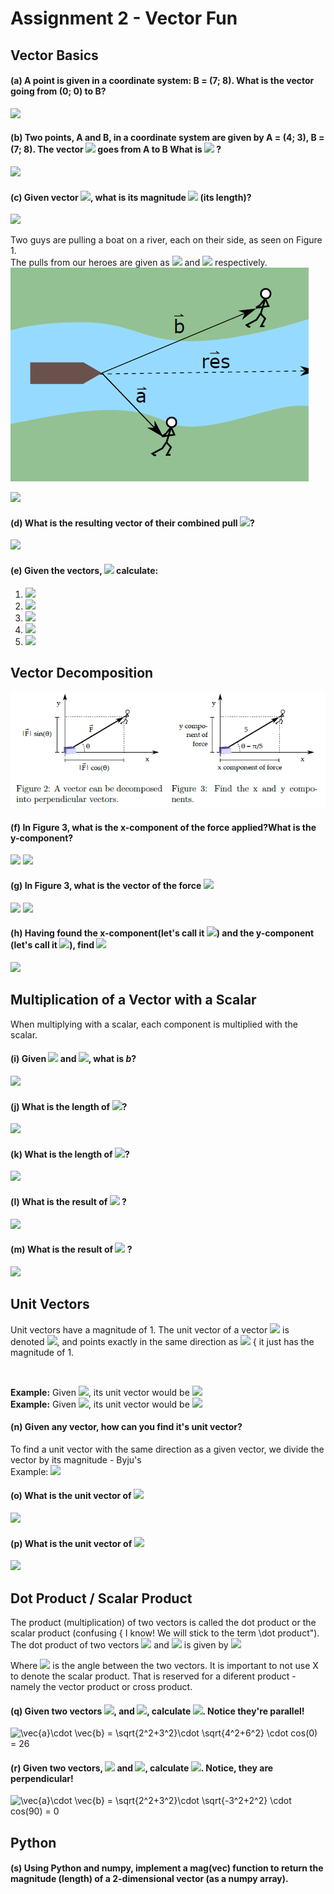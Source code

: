 # Assignment 2 - Vector Fun

## Vector Basics

#### (a)  A point is given in a coordinate system: B = (7; 8). What is the vector going from (0; 0) to B?  

<img src="https://latex.codecogs.com/gif.latex?u&space;=&space;OB&space;=&space;(7-0,8-0)=(7,8)">   
  
#### (b) Two points, A and B, in a coordinate system are given by A = (4; 3), B = (7; 8). The vector <img src="https://latex.codecogs.com/gif.latex?\vec{a}"> goes from A to B What is <img src="https://latex.codecogs.com/gif.latex?\vec{a}"> ?   

<img src="https://latex.codecogs.com/gif.latex?%5Cvec%7Ba%7D%20%3D%20%287-4%2C8-3%29%20%3D%20%283%2C5%29">  

#### (c) Given vector <img src="https://latex.codecogs.com/gif.latex?%5Cvec%7Ba%7D%3D%5Cbinom%7B3%7D%7B5%7D">, what is its magnitude <img src="https://latex.codecogs.com/gif.latex?%5Cleft%7C%5Cvec%7Ba%7D%5Cright%20%7C"> (its length)?   

<img src="https://latex.codecogs.com/gif.latex?%5Cleft%7C%5Cvec%7Ba%7D%5Cright%20%7C%3D%5Csqrt%7B3%5E%7B2%7D&plus;5%5E%7B2%7D%7D%3D5.83">    
  
Two guys are pulling a boat on a river, each on their side, as seen on Figure 1.  
The pulls from our heroes are given as <img src="https://latex.codecogs.com/gif.latex?%5Cvec%7Ba%7D"> and <img src="https://latex.codecogs.com/gif.latex?%5Cvec%7Bb%7D"> respectively.  
<img src="img/figur1.png">  


<img src="https://latex.codecogs.com/gif.latex?%5Cvec%7Ba%7D%3D%5Cbinom%7B2%7D%7B-2%7D%2C%5Cvec%7Bb%7D%3D%5Cbinom%7B5%7D%7B2%7D">  


#### (d) What is the resulting vector of their combined pull <img src="https://latex.codecogs.com/gif.latex?%5Cvec%7Bres%7D">?  

<img src="https://latex.codecogs.com/gif.latex?%5Cvec%7Bres%7D%20%3D%20%282&plus;5%2C%20-2&plus;2%29%20%3D%20%287%2C0%29">  
  

#### (e) Given the vectors, <img src="https://latex.codecogs.com/gif.latex?%5Cvec%7Ba%7D%3D%5Cbinom%7B3%7D%7B2%7D%2C%20%5Cvec%7Bb%7D%3D%5Cbinom%7B5%7D%7B1%7D%2C%5Cvec%7Bc%7D%3D%5Cbinom%7B-2%7D%7B6%7D"> calculate:

1. <img src="https://latex.codecogs.com/gif.latex?%5Cvec%7Ba%7D&plus;%5Cvec%7Bb%7D%20%3D%20%285&plus;3%2C%202&plus;1%29%20%3D%20%288%2C3%29">  
2. <img src="https://latex.codecogs.com/gif.latex?%5Cvec%7Bb%7D&plus;%5Cvec%7Bc%7D%20%3D%20%285&plus;-2%2C1&plus;6%29%20%3D%20%283%2C7%29">  
3. <img src="https://latex.codecogs.com/gif.latex?%28%5Cvec%7Ba%7D&plus;%5Cvec%7Bb%7D%29%20&plus;%20%5Cvec%7Bc%7D%20%3D%20%288-2%2C3&plus;6%29%20%3D%20%286%2C9%29">
4. <img src="https://latex.codecogs.com/gif.latex?%5Cvec%7Ba%7D&plus;%28%5Cvec%7Bb%7D%20&plus;%20%5Cvec%7Bc%7D%29%20%3D%20%283&plus;3%2C2&plus;7%29%20%3D%20%286%2C9%29">
5. <img src="https://latex.codecogs.com/gif.latex?%5Cvec%7Ba%7D&plus;%5Cvec%7Bb%7D%20%3D%20%285&plus;3%2C1&plus;2%29%20%3D%20%288%2C3%29">  
  
## Vector Decomposition
<img src="img/figur23.png">  
  
#### (f) In Figure 3, what is the x-component of the force applied?What is the y-component?  

<img src="https://latex.codecogs.com/gif.latex?F_x%20%3D%205*cos%28%5Cpi/5%29%20%5Capprox%205%20*%20cos%280.6283%29%20%5Capprox%205%20*%200.809%20%5Capprox%20%3D%204.05">  

<img src="https://latex.codecogs.com/gif.latex?F_y%20%3D%205*sin%28%5Cpi/5%29%5Capprox%205*sin%280.628%29%5Capprox%205*0.587%5Capprox%202.9">  
  
#### (g) In Figure 3, what is the vector of the force <img src="https://latex.codecogs.com/gif.latex?%5Cvec%7BF%7D">  
  

<img src="https://latex.codecogs.com/gif.latex?Vector%20%5Cvec%7BF%7D%20%3D%20%28%5Cleft%20%7C%5Cvec%7BF%7D%20%5Cright%20%7C*cos%28%5CTheta%20%29%2C%20%5Cleft%20%7C%5Cvec%7BF%7D%20%5Cright%20%7C*sin%28%5CTheta%20%29%29">  
  

<img src="https://latex.codecogs.com/gif.latex?Vector%5Cvec%7BF%7D%20%3D%20%28F_x%2C%20F_y%29%20%3D%20%284.05%2C%202.9%29">  
  
#### (h) Having found the x-component(let's call it <img src="https://latex.codecogs.com/gif.latex?F_x">) and the y-component (let's call it <img src="https://latex.codecogs.com/gif.latex?F_y">), find <img src="https://latex.codecogs.com/gif.latex?%5Csqrt%7BF%5E2_x%20&plus;%20F%5E2_y%7D"> 


<img src="https://latex.codecogs.com/gif.latex?%5Csqrt%7BF%5E2_x%20&plus;%20F%5E2_y%7D%20%3D%20%5Csqrt%7B5%5E2&plus;0%2C0548%5E2%7D%20%3D%205">  

## Multiplication of a Vector with a Scalar
When multiplying with a scalar, each component is multiplied with the scalar.    

#### (i) Given <img src="https://latex.codecogs.com/gif.latex?%5Cvec%7Ba%7D%3D%5Cbinom%7B-4%7D%7B5%7D"> and <img src="https://latex.codecogs.com/gif.latex?%5Cvec%7Bb%7D%3D5%5Cvec%7Ba%7D">, what is *b*? 

<img src="https://latex.codecogs.com/gif.latex?%5Cvec%7Bb%7D%20%3D%20%28-4*5%2C5*5%29%20%3D%20%28-20%2C25%29">  

#### (j) What is the length of <img src="https://latex.codecogs.com/gif.latex?%5Cvec%7Ba%7D">?  
<img src="https://latex.codecogs.com/gif.latex?%5Cleft%20%7C%20%5Cvec%7Ba%7D%20%5Cright%20%7C%20%3D%20%5Csqrt%7B-4%5E2&plus;5%5E2%7D%20%3D%203">

#### (k) What is the length of <img src="https://latex.codecogs.com/gif.latex?%5Cvec%7Bb%7D">?
  
<img src="https://latex.codecogs.com/gif.latex?%5Cleft%20%7C%20%5Cvec%7Bb%7D%20%5Cright%20%7C%20%3D%5Csqrt%7B-20%5E%7B2%7D&plus;25%5E%7B2%7D%7D%3D15">


#### (l) What is the result of <img src="https://latex.codecogs.com/gif.latex?%5Cbinom%7B1%7D%7B0%7D%5Ccdot%204"> ?

<img src="https://latex.codecogs.com/gif.latex?%5Cbinom%7B1%7D%7B0%7D%5Ccdot%204%20%3D%20%5Cbinom%7B4%7D%7B0%7D">

#### (m) What is the result of <img src="https://latex.codecogs.com/gif.latex?%5Cbinom%7B1%7D%7B3%7D%5Ccdot%20%5Cfrac%7B1%7D%7B2%7D"> ?

<img src="https://latex.codecogs.com/gif.latex?%5Cbinom%7B1%7D%7B3%7D%5Ccdot%20%5Cfrac%7B1%7D%7B2%7D%20%3D%20%5Cbinom%7B0.5%7D%7B1.5%7D">
   
   
## Unit Vectors
Unit vectors have a magnitude of 1. The unit vector of a vector <img src="https://latex.codecogs.com/gif.latex?%5Cvec%7Ba%7D"> is denoted <img src="https://latex.codecogs.com/gif.latex?%5Chat%7Ba%7D">,
and points exactly in the same direction as <img src="https://latex.codecogs.com/gif.latex?%5Cvec%7Ba%7D"> { it just has the magnitude of 1.  
  
  <br>

**Example:** Given  <img src="https://latex.codecogs.com/gif.latex?%5Cvec%7Ba%7D%3D%5Cbinom%7B3%7D%7B0%7D">, its unit vector would be <img src="https://latex.codecogs.com/gif.latex?%5Chat%7Ba%7D%3D%5Cbinom%7B1%7D%7B0%7D">  
**Example:** Given <img src="https://latex.codecogs.com/gif.latex?%5Cvec%7Ba%7D%20%3D%20%5Cbinom%7B2%7D%7B2%7D">, its unit vector would be <img src="https://latex.codecogs.com/gif.latex?%5Chat%7Ba%7D%20%3D%20%5Cbinom%7B0.707%7D%7B0.707%7D">  

    
#### (n) Given any vector, how can you find it's unit vector?
To find a unit vector with the same direction as a given vector, we divide the vector by its magnitude - Byju's  
Example: <img src="https://latex.codecogs.com/gif.latex?%5Cvec%7Be%7D%3D%5Cbinom%7B%5Ccos%28arg%28%5Cvec%7Be%7D%29%29%20%7D%7B%5Csin%28arg%28%5Cvec%7Be%7D%29%29%20%7D%20%3D%20%5Cbinom%7B%5Cfrac%7Bx%7D%7B%5Csqrt%7Bx%5E2&plus;y%5E2%7D%7D%7D%7B%5Cfrac%7By%7D%7B%5Csqrt%7Bx%5E2&plus;y%5E2%7D%7D%7D">

#### (o) What is the unit vector of <img src="https://latex.codecogs.com/gif.latex?%5Cvec%7Ba%7D%20%3D%20%5Cbinom%7B3%7D%7B2%7D">
  
<img src="https://latex.codecogs.com/gif.latex?%5Cbinom%7B%5Cfrac%7B3%7D%7B%5Csqrt%7B3%5E2&plus;2%5E2%7D%7D%7D%7B%5Cfrac%7B2%7D%7B%5Csqrt%7B3%5E2&plus;2%5E2%7D%7D%7D%5Capprox%280.832%2C0.555%29">  

#### (p) What is the unit vector of <img src="https://latex.codecogs.com/gif.latex?%5Cvec%7Ba%7D%20%3D%20%5Cbinom%7B7%7D%7B-2%7D">  
  
<img src="https://latex.codecogs.com/gif.latex?%5Cbinom%7B%5Cfrac%7B7%7D%7B%5Csqrt%7B7%5E2-2%5E2%7D%7D%7D%7B%5Cfrac%7B-2%7D%7B%5Csqrt%7B7%5E%7B2%7D-2%5E2%7D%7D%7D%3D%281.043%2C-0.298%29">  
    
  <br>
    

## Dot Product / Scalar Product

The product (multiplication) of two vectors is called the dot product or the
scalar product (confusing { I know! We will stick to the term \dot product").  
The dot product of two vectors <img src="https://latex.codecogs.com/gif.latex?%5Cvec%7Ba%7D"> and <img src="https://latex.codecogs.com/gif.latex?%5Cvec%7Bb%7D"> is given by <img src="https://latex.codecogs.com/gif.latex?%5Cvec%7Ba%7D%5Ccdot%20%5Cvec%7Bb%7D%3D%20%5Cleft%20%7C%5Cvec%7Ba%7D%20%5Cright%20%7C%5Cleft%20%7C%5Cvec%7Bb%7D%20%5Cright%20%7C%20cos%28%5CTheta%20%29">  

Where <img src="https://latex.codecogs.com/gif.latex?%5CTheta"> is the angle between the two vectors. It is important to not use X to denote the scalar product. That is reserved for a diferent product - namely the vector product or cross product.  

#### (q) Given two vectors <img src="https://latex.codecogs.com/gif.latex?%5Cvec%7Ba%7D%3D%5Cbinom%7B2%7D%7B3%7D">, and <img src="https://latex.codecogs.com/gif.latex?%5Cvec%7Bb%7D%3D%5Cbinom%7B4%7D%7B6%7D">, calculate <img src="https://latex.codecogs.com/gif.latex?%5Cvec%7Ba%7D%5Ccdot%20%5Cvec%7Bb%7D">. Notice they're parallel!  
  
<img src="https://latex.codecogs.com/gif.latex?/vec%7Ba%7D/cdot&space;/vec%7Bb%7D&space;=&space;/sqrt%7B2%5E2&plus;3%5E2%7D/cdot&space;/sqrt%7B4%5E2&plus;6%5E2%7D&space;/cdot&space;cos(0)&space;=&space;26" title="\vec{a}\cdot \vec{b} = \sqrt{2^2+3^2}\cdot \sqrt{4^2+6^2} \cdot cos(0) = 26" />  

#### (r) Given two vectors, <img src="https://latex.codecogs.com/gif.latex?%5Cvec%7Ba%7D%3D%5Cbinom%7B2%7D%7B3%7D"> and <img src="https://latex.codecogs.com/gif.latex?%5Cvec%7Bb%7D%3D%5Cbinom%7B-3%7D%7B2%7D">, calculate <img src="https://latex.codecogs.com/gif.latex?%5Cvec%7Ba%7D%5Ccdot%20%5Cvec%7Bb%7D">. Notice, they are perpendicular!  
  
<img src="https://latex.codecogs.com/gif.latex?/vec%7Ba%7D/cdot&space;/vec%7Bb%7D&space;=&space;/sqrt%7B2%5E2&plus;3%5E2%7D/cdot&space;/sqrt%7B-3%5E2&plus;2%5E2%7D&space;/cdot&space;cos(90)&space;=&space;0" title="\vec{a}\cdot \vec{b} = \sqrt{2^2+3^2}\cdot \sqrt{-3^2+2^2} \cdot cos(90) = 0">
  
## Python
#### (s) Using Python and numpy, implement a mag(vec) function to return the magnitude (length) of a 2-dimensional vector (as a numpy array).

